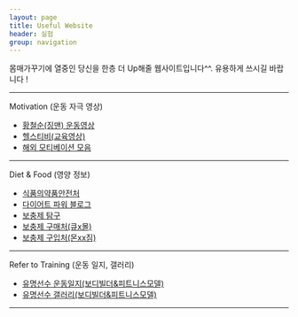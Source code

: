 ```yaml
---
layout: page
title: Useful Website
header: 실험
group: navigation
---
```

몸매가꾸기에 열중인 당신을 한층 더 Up해줄 웹사이트입니다^^.
유용하게 쓰시길 바랍니다 !

---

Motivation (운동 자극 영상)

* [황철순(징맨) 운동영상](https://www.youtube.com/user/chulsoonofficial/videos)
* [헬스티비(교육영상)](https://www.youtube.com/user/helthtv/videos)
* [해외 모티베이션 모음](https://www.youtube.com/user/RousseBen/videos)

---

Diet & Food (영양 정보)

* [식품의약품안전처](http://www.foodnara.go.kr/kisna/index.do;jsessionid=6EKouJ6b7FK3aZFHoA2ZaGi9VwF9mtDWj7s0f8sUPCeTViO66kPIjucUlrzlsFOY)
* [다이어트 파워 블로그](http://post.naver.com/my/series/detail.nhn?seriesNo=36347&memberNo=4986418)
* [보충제 탐구](http://superpump.co.kr/supplement_Study)
* [보충제 구매처(큐x몰)](http://www.cubemall.com/)
* [보충제 구입처(몬xx짐)](http://www.mdmglobal.co/)

---

Refer to Training (운동 일지, 갤러리)

* [유명선수 운동일지(보디빌더&피트니스모델)](http://superpump.co.kr/training_athletediary)
* [유명선수 갤러리(보디빌더&피트니스모델)](http://superpump.co.kr/gallery_korean)

---

